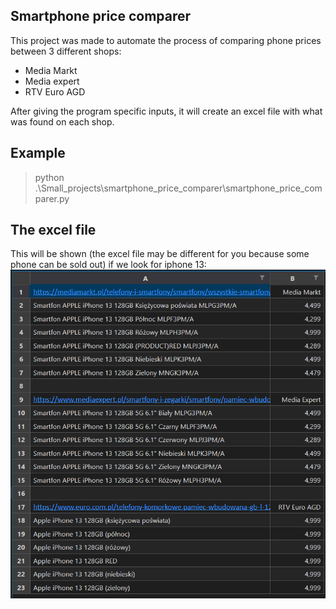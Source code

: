 ## Smartphone price comparer
This project was made to automate the process of comparing phone prices between 3 different shops:                                    
- Media Markt
- Media expert
- RTV Euro AGD

After giving the program specific inputs, it will create an excel file with what was found on each shop.

## Example
> python .\Small_projects\smartphone_price_comparer\smartphone_price_comparer.py

## The excel file
This will be shown (the excel file may be different for you because some phone can be sold out) if we look for iphone 13:
![](sc/example.png)